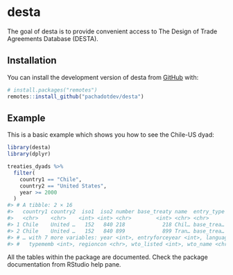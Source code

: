 
<!-- README.md is generated from README.Rmd. Please edit that file -->

# desta

The goal of desta is to provide convenient access to The Design of Trade
Agreements Database (DESTA).

## Installation

You can install the development version of desta from
[GitHub](https://github.com/) with:

``` r
# install.packages("remotes")
remotes::install_github("pachadotdev/desta")
```

## Example

This is a basic example which shows you how to see the Chile-US dyad:

``` r
library(desta)
library(dplyr)

treaties_dyads %>% 
  filter(
    country1 == "Chile",
    country2 == "United States",
    year >= 2000
  )
#> # A tibble: 2 × 16
#>   country1 country2  iso1  iso2 number base_treaty name  entry_type consolidated
#>   <chr>    <chr>    <int> <int> <chr>        <int> <chr> <chr>             <int>
#> 1 Chile    United …   152   840 218            218 Chil… base_trea…            0
#> 2 Chile    United …   152   840 899            899 Tran… base_trea…            0
#> # … with 7 more variables: year <int>, entryforceyear <int>, language <chr>,
#> #   typememb <int>, regioncon <chr>, wto_listed <int>, wto_name <chr>
```

All the tables within the package are documented. Check the package
documentation from RStudio help pane.
